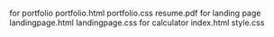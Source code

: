 for portfolio
  portfolio.html
  portfolio.css
  resume.pdf
for landing page
  landingpage.html
  landingpage.css
for calculator
  index.html
  style.css
